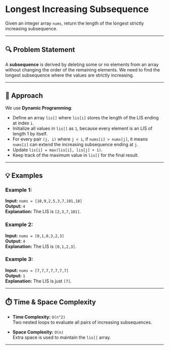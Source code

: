 # Longest Increasing Subsequence

Given an integer array `nums`, return the length of the longest strictly increasing subsequence.

---

## 🔍 Problem Statement

A **subsequence** is derived by deleting some or no elements from an array without changing the order of the remaining elements. We need to find the longest subsequence where the values are strictly increasing.

---

## 🧠 Approach

We use **Dynamic Programming**:
- Define an array `lis[]` where `lis[i]` stores the length of the LIS ending at index `i`.
- Initialize all values in `lis[]` as `1`, because every element is an LIS of length 1 by itself.
- For every pair `(j, i)` where `j < i`, if `nums[i] > nums[j]`, it means `nums[i]` can extend the increasing subsequence ending at `j`.
- Update `lis[i] = max(lis[i], lis[j] + 1)`.
- Keep track of the maximum value in `lis[]` for the final result.

---

## 💡 Examples

### Example 1:
**Input:** `nums = [10,9,2,5,3,7,101,18]`  
**Output:** `4`  
**Explanation:** The LIS is `[2,3,7,101]`.

### Example 2:
**Input:** `nums = [0,1,0,3,2,3]`  
**Output:** `4`  
**Explanation:** The LIS is `[0,1,2,3]`.

### Example 3:
**Input:** `nums = [7,7,7,7,7,7,7]`  
**Output:** `1`  
**Explanation:** The LIS is just `[7]`.

---

## ⏱️ Time & Space Complexity

- **Time Complexity:** `O(n^2)`  
  Two nested loops to evaluate all pairs of increasing subsequences.

- **Space Complexity:** `O(n)`  
  Extra space is used to maintain the `lis[]` array.

---
